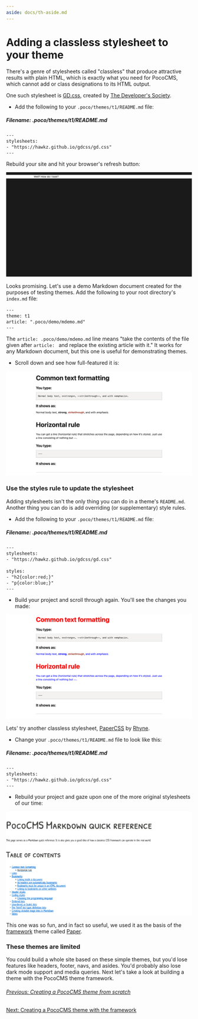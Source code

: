 ```yaml
---
aside: docs/th-aside.md
---
```


# Adding a classless stylesheet to your theme

There's a genre of stylesheets called "classless" that
produce attractive results with plain HTML, which is
exactly what you need for PocoCMS, which cannot 
add or class designations to its HTML output.

One such stylesheet is [GD.css](https://gdcss.netlify.app/), created by [The Developer's Society](https://www.dev.ngo/).

* Add the following to your `.poco/themes/t1/README.md` file:

##### Filename: **.poco/themes/t1/README.md**

```
---
stylesheets:
- "https://hawkz.github.io/gdcss/gd.css"
---
```

Rebuild your site and hit your browser's refresh button:

![Theme with GD.css added](img/minimal-t1-gd-css.png)

Looks promising. Let's use a demo Markdown document created for the purposes
of testing themes. Add the following to your root directory's `index.md` file:

```
---
theme: t1 
article: ".poco/demo/mdemo.md"
---
```
The `article: .poco/demo/mdemo.md` line means "take the contents
of the file given after `article: ` and replace the existing 
article with it." It works for any Markdown document, but this
one is useful for demonstrating themes.

* Scroll down and see how full-featured it is:


![Full document showing all features of GD.css](img/minimal-t1-gd-css-demo.png)


### Use the styles rule to update the stylesheet

Adding stylesheets isn't the only thing you can do in
a theme's `README.md`. Another thing you can do is
add overriding (or supplementary) style rules.

* Add the following to your `.poco/themes/t1/README.md` file:

##### Filename: **.poco/themes/t1/README.md**

```
---
stylesheets:
- "https://hawkz.github.io/gdcss/gd.css"

styles:
- "h2{color:red;}"
- "p{color:blue;}"
---
```
* Build your project and scroll through again. You'll see
the changes you made:

![Screenshot of page after updating to red h2s and blue body text](img/t1-style-rules-demo.png)



Lets' try another classless stylesheet, 
[PaperCSS](https://github.com/papercss/papercss) 
by [Rhyne](https://www.vlaservich.com/).


* Change your `.poco/themes/t1/README.md` file to look like this:

##### Filename: **.poco/themes/t1/README.md**

```
---
stylesheets:
- "https://hawkz.github.io/gdcss/gd.css"
---
```

* Rebuild your project and gaze upon one of the more
original stylesheets of our time:

![The PaperCSS stylesheet in all its glory](img/paper-css-raw.png)

This one was so fun, and in fact so useful, we used it as the basis
of the [framework](theme-framework.html) theme called
[Paper](https://pococms.com/docs/demos/paper.html).

### These themes are limited

You could build a whole site based on these simple themes,
but you'd lose features like headers, footer, navs, and asides.
You'd probably also lose dark mode support and media queries.
Next let's take a look at building a theme with 
the PocoCMS theme framework.

###### [Previous: Creating a PocoCMS theme from scratch](th-create-from-scratch.html)
[Next: Creating a PocoCMS theme with the framework](th-create-with-framework.html)









